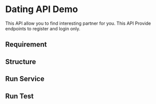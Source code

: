 # Dating API Demo

This API allow you to find interesting partner for you. This API Provide endpoints to register and login only.  

## Requirement

## Structure

## Run Service

## Run Test 